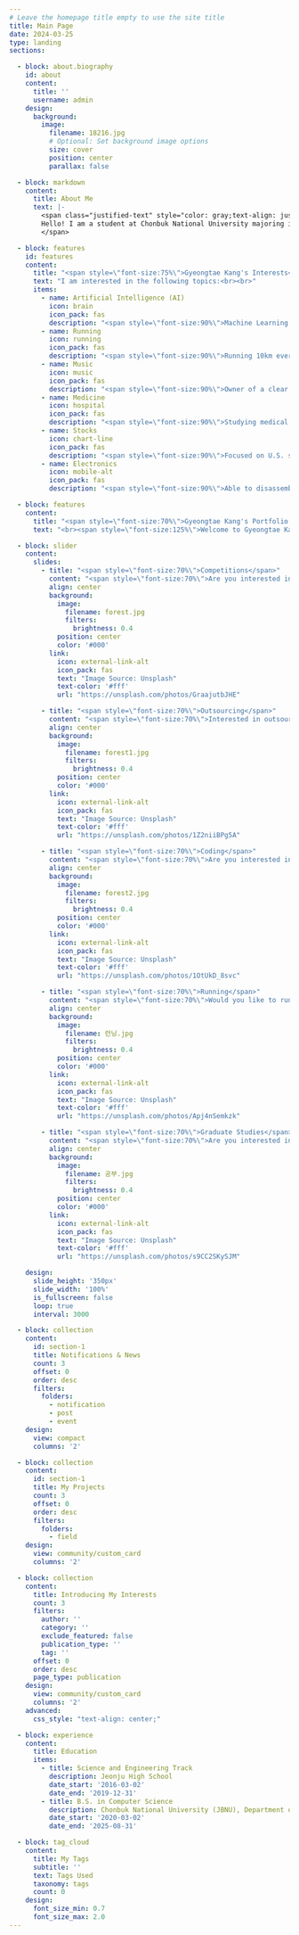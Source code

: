 ```yaml
---
# Leave the homepage title empty to use the site title
title: Main Page
date: 2024-03-25
type: landing
sections:

  - block: about.biography
    id: about
    content:
      title: ''
      username: admin
    design:
      background:
        image:
          filename: 18216.jpg
          # Optional: Set background image options
          size: cover
          position: center
          parallax: false

  - block: markdown
    content:
      title: About Me
      text: |- 
        <span class="justified-text" style="color: gray;text-align: justify;">
        Hello! I am a student at Chonbuk National University majoring in Computer Science, with a strong interest in Artificial Intelligence (AI) and Data Analysis. I originally majored in Clothing but switched to Computer Science for a new challenge. Since then, I have participated in various projects and contests, continually growing. Currently, I am active in the field of medical AI, striving to bring positive change to society through technology and innovation. My goal is to continue learning, challenging myself, and eventually join the AI research lab at Seoul National University.
        </span>

  - block: features
    id: features
    content:
      title: "<span style=\"font-size:75%\">Gyeongtae Kang's Interests</span>"
      text: "I am interested in the following topics:<br><br>"
      items:
        - name: Artificial Intelligence (AI)
          icon: brain
          icon_pack: fas
          description: "<span style=\"font-size:90%\">Machine Learning, Deep Learning, RNN, FCN, Computer Vision, etc.</span>"
        - name: Running
          icon: running
          icon_pack: fas
          description: "<span style=\"font-size:90%\">Running 10km every day for weight loss</span>"
        - name: Music
          icon: music
          icon_pack: fas
          description: "<span style=\"font-size:90%\">Owner of a clear and beautiful voice, a karaoke lover</span>"
        - name: Medicine
          icon: hospital
          icon_pack: fas
          description: "<span style=\"font-size:90%\">Studying medical knowledge and exploring its combination with AI</span>"
        - name: Stocks
          icon: chart-line
          icon_pack: fas
          description: "<span style=\"font-size:90%\">Focused on U.S. stocks, interested in interest rate cuts, earnings reports, RSI, etc.</span>"
        - name: Electronics
          icon: mobile-alt
          icon_pack: fas
          description: "<span style=\"font-size:90%\">Able to disassemble and assemble laptops, smartphones, and other devices</span>"

  - block: features
    content:
      title: "<span style=\"font-size:70%\">Gyeongtae Kang's Portfolio Site</span>"
      text: "<br><span style=\"font-size:125%\">Welcome to Gyeongtae Kang's portfolio site.</span> <br><br>{{% cta cta_link=\"./field/\" cta_text=\"See More →\" %}}"

  - block: slider
    content:
      slides:
        - title: "<span style=\"font-size:70%\">Competitions</span>"
          content: "<span style=\"font-size:70%\">Are you interested in various competitions?</span>"
          align: center
          background:
            image:
              filename: forest.jpg
              filters:
                brightness: 0.4
            position: center
            color: '#000'
          link:
            icon: external-link-alt
            icon_pack: fas
            text: "Image Source: Unsplash"
            text-color: '#fff'
            url: "https://unsplash.com/photos/GraajutbJHE"

        - title: "<span style=\"font-size:70%\">Outsourcing</span>"
          content: "<span style=\"font-size:70%\">Interested in outsourcing on platforms like Kmong?</span>"
          align: center
          background:
            image:
              filename: forest1.jpg
              filters:
                brightness: 0.4
            position: center
            color: '#000'
          link:
            icon: external-link-alt
            icon_pack: fas
            text: "Image Source: Unsplash"
            text-color: '#fff'
            url: "https://unsplash.com/photos/1Z2niiBPg5A"

        - title: "<span style=\"font-size:70%\">Coding</span>"
          content: "<span style=\"font-size:70%\">Are you interested in computer science or coding?</span>"
          align: center
          background:
            image:
              filename: forest2.jpg
              filters:
                brightness: 0.4
            position: center
            color: '#000'
          link:
            icon: external-link-alt
            icon_pack: fas
            text: "Image Source: Unsplash"
            text-color: '#fff'
            url: "https://unsplash.com/photos/1OtUkD_8svc"

        - title: "<span style=\"font-size:70%\">Running</span>"
          content: "<span style=\"font-size:70%\">Would you like to run 10km daily for weight loss?</span>"
          align: center
          background:
            image:
              filename: 런닝.jpg
              filters:
                brightness: 0.4
            position: center
            color: '#000'
          link:
            icon: external-link-alt
            icon_pack: fas
            text: "Image Source: Unsplash"
            text-color: '#fff'
            url: "https://unsplash.com/photos/Apj4nSemkzk"

        - title: "<span style=\"font-size:70%\">Graduate Studies</span>"
          content: "<span style=\"font-size:70%\">Are you interested in pursuing studies beyond your undergraduate degree?</span>"
          align: center
          background:
            image:
              filename: 공부.jpg
              filters:
                brightness: 0.4
            position: center
            color: '#000'
          link:
            icon: external-link-alt
            icon_pack: fas
            text: "Image Source: Unsplash"
            text-color: '#fff'
            url: "https://unsplash.com/photos/s9CC2SKySJM"

    design:
      slide_height: '350px'
      slide_width: '100%'
      is_fullscreen: false
      loop: true
      interval: 3000

  - block: collection
    content:
      id: section-1
      title: Notifications & News
      count: 3
      offset: 0
      order: desc
      filters:
        folders:
          - notification
          - post
          - event
    design:
      view: compact
      columns: '2'

  - block: collection
    content:
      id: section-1
      title: My Projects
      count: 3
      offset: 0
      order: desc
      filters:
        folders:
          - field
    design:
      view: community/custom_card
      columns: '2'

  - block: collection
    content:
      title: Introducing My Interests
      count: 3
      filters:
        author: ''
        category: ''
        exclude_featured: false
        publication_type: ''
        tag: ''
      offset: 0
      order: desc
      page_type: publication
    design:
      view: community/custom_card
      columns: '2'
    advanced:
      css_style: "text-align: center;"

  - block: experience
    content:
      title: Education
      items:
        - title: Science and Engineering Track
          description: Jeonju High School
          date_start: '2016-03-02'
          date_end: '2019-12-31'
        - title: B.S. in Computer Science
          description: Chonbuk National University (JBNU), Department of Computer Science
          date_start: '2020-03-02'
          date_end: '2025-08-31'

  - block: tag_cloud
    content:
      title: My Tags
      subtitle: ''
      text: Tags Used
      taxonomy: tags
      count: 0
    design:
      font_size_min: 0.7
      font_size_max: 2.0
---
```

